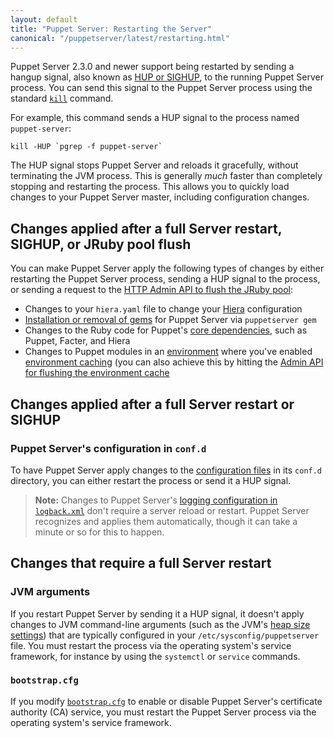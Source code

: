 ```yaml
---
layout: default
title: "Puppet Server: Restarting the Server"
canonical: "/puppetserver/latest/restarting.html"
---
```


[logback.xml]: ./config_file_logbackxml.html
[Hiera]: /hiera/latest/configuring.html
[gems]: /puppetserver/latest/gems.html
[core dependencies]: /puppet/latest/reference/about_agent.html#what-are-puppet-agent-and-puppet-server
[environment]: /puppet/latest/reference/environments.html
[environment caching]: /puppet/latest/reference/configuration.html#environmenttimeout

Puppet Server 2.3.0 and newer support being restarted by sending a hangup signal, also known as [HUP or SIGHUP](https://en.wikipedia.org/wiki/SIGHUP), to the running Puppet Server process. You can send this signal to the Puppet Server process using the standard [`kill`](http://linux.die.net/man/1/kill) command.

For example, this command sends a HUP signal to the process named `puppet-server`:

    kill -HUP `pgrep -f puppet-server`

The HUP signal stops Puppet Server and reloads it gracefully, without terminating the JVM process. This is generally *much* faster than completely stopping and restarting the process. This allows you to quickly load changes to your Puppet Server master, including configuration changes.

## Changes applied after a full Server restart, SIGHUP, or JRuby pool flush

You can make Puppet Server apply the following types of changes by either restarting the Puppet Server process, sending a HUP signal to the process, or sending a request to the [HTTP Admin API to flush the JRuby pool](./admin-api/v1/jruby-pool.html):

* Changes to your `hiera.yaml` file to change your [Hiera][] configuration
* [Installation or removal of gems][gems] for Puppet Server via `puppetserver gem`
* Changes to the Ruby code for Puppet's [core dependencies][], such as Puppet, Facter, and Hiera
* Changes to Puppet modules in an [environment][] where you've enabled [environment
  caching][] (you can also achieve this by hitting the
  [Admin API for flushing the environment cache](./admin-api/v1/environment-cache.html)

## Changes applied after a full Server restart or SIGHUP

### Puppet Server's configuration in `conf.d`

To have Puppet Server apply changes to the [configuration files](./configuration.html) in its `conf.d` directory, you can either restart the process or send it a HUP signal.

> **Note:** Changes to Puppet Server's [logging configuration in `logback.xml`][logback.xml] don't require a server reload or restart. Puppet Server recognizes and applies them automatically, though it can take a minute or so for this to happen.

## Changes that require a full Server restart

### JVM arguments

If you restart Puppet Server by sending it a HUP signal, it doesn't apply changes to JVM command-line arguments (such as the JVM's [heap size settings](./tuning_guide.html#jvm-heap-size)) that are typically configured in your `/etc/sysconfig/puppetserver` file. You must restart the process via the operating system's service framework, for instance by using the `systemctl` or `service` commands.

### `bootstrap.cfg`

If you modify [`bootstrap.cfg`](./configuration.html#service-bootstrapping) to enable or disable Puppet Server's certificate authority (CA) service, you must restart the Puppet Server process via the operating system's service framework.
